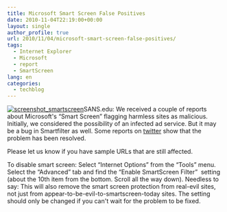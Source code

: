 ```yaml
---
title: Microsoft Smart Screen False Positives
date: 2010-11-04T22:19:00+00:00
layout: single
author_profile: true
url: 2010/11/04/microsoft-smart-screen-false-positives/
tags:
  - Internet Explorer
  - Microsoft
  - report
  - SmartScreen
lang: en
categories: 
  - techblog
---
```

[![screenshot_smartscreen](http://lh6.ggpht.com/_vaUVXcmC3OI/TNMqarQQCyI/AAAAAAAADCg/KZh9JC6bGkY/screenshot_smartscreen_thumb%5B1%5D.jpg?imgmax=800 "screenshot_smartscreen")](http://lh5.ggpht.com/_vaUVXcmC3OI/TNMqVz8GZXI/AAAAAAAADCc/IQ1i1alV-Xw/s1600-h/screenshot_smartscreen%5B4%5D.jpg)SANS.edu: We received a couple of reports about Microsoft's “Smart Screen” flagging harmless sites as malicious. Initially, we considered the possibility of an infected ad service. But it may be a bug in Smartfilter as well. Some reports on [twitter](http://twitter.com/#!/search/%23smartscreen) show that the problem has been resolved.

Please let us know if you have sample URLs that are still affected.

To disable smart screen: Select “Internet Options” from the “Tools” menu. Select the “Advanced” tab and find the “Enable SmartScreen Filter”  setting (about the 10th item from the bottom. Scroll all the way down). Needless to say: This will also remove the smart screen protection from real-evil sites, not just from appear-to-be-evil-to-smartscreen-today sites. The setting should only be changed if you can't wait for the problem to be fixed.